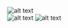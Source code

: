 ![alt text](https://github.com/dukeblooders/am-showfloor_gamelist_dx/screenshots/blob/master/screenshot1.png)  
![alt text](https://github.com/dukeblooders/am-showfloor_gamelist_dx/screenshots/blob/master/screenshot2.png)
![alt text](https://github.com/dukeblooders/am-showfloor_gamelist_dx/screenshots/blob/master/screenshot3.png)
